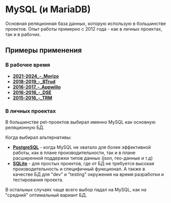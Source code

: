 # MySQL (и MariaDB)

Основная реляционная база данных, которую использую в большинстве проектов. Опыт работы примерно с 2012 года - как в личных проектах, так и в рабочих.


## Примеры применения

### В рабочее время

- **[2021-2024_-_Morizo](../../experience/work/dev/2021-2024_-_Morizo.md)**
- **[2018-2019_-_BTrud](../../experience/work/dev/2018-2019_-_BTrud.md)**
- **[2016-2017_-_Appwilio](../../experience/work/dev/2016-2017_-_Appwilio.md)**
- **[2016-2016_-_DSE](../../experience/work/dev/2016-2016_-_DSE.md)**
- **[2015-2016_-_TRM](../../experience/work/dev/2015-2016_-_TRM.md)**


### В личных проектах

В большинстве pet-проектов выбирал именно MySQL как основную реляционную БД.

Когда выбирал альтернативы:

- **[PostgreSQL](PostgreSQL.md)** - когда MySQL не хватало для более эффективной работы, как в плане производительности, так и в плане расширенной поддержки типов данных (json, гео-данные и т.д)
- **[SQLite](SQLite.md)** - для простых проектов, где от БД не требуется высокая производительность и специфичный функционал. А также в качестве БД для "dev" и "testing" окружения на время разработки и тестирования проекта.

В остальных случаях чаще всего выбор падал на MySQL, как на "средний" оптимальный вариант БД.
